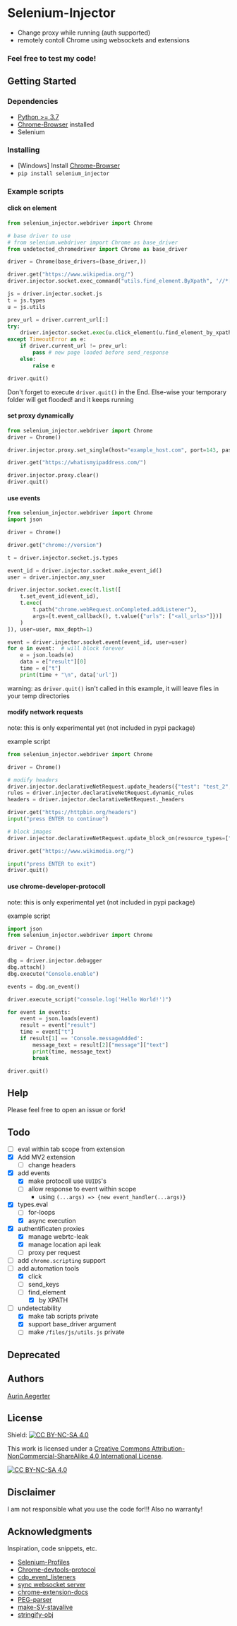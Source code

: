 # Selenium-Injector

* Change proxy while running (auth supported)
* remotely contoll Chrome using websockets and extensions

### Feel free to test my code!

## Getting Started

### Dependencies

* [Python >= 3.7](https://www.python.org/downloads/)
* [Chrome-Browser](https://www.google.de/chrome/) installed
* Selenium

### Installing

* [Windows] Install [Chrome-Browser](https://www.google.de/chrome/)
* ```pip install selenium_injector```


### Example scripts


#### click on element
```python
from selenium_injector.webdriver import Chrome

# base driver to use
# from selenium.webdriver import Chrome as base_driver
from undetected_chromedriver import Chrome as base_driver

driver = Chrome(base_drivers=(base_driver,))

driver.get("https://www.wikipedia.org/")
driver.injector.socket.exec_command("utils.find_element.ByXpath", '//*[@id="js-link-box-en"]/strong', user=driver.injector.tab_user)

js = driver.injector.socket.js
t = js.types
u = js.utils

prev_url = driver.current_url[:]
try:
    driver.injector.socket.exec(u.click_element(u.find_element_by_xpath('//*[@id="js-link-box-en"]/strong')), user=driver.injector.tab_user, timeout=2)
except TimeoutError as e:
    if driver.current_url != prev_url:
        pass # new page loaded before send_response
    else:
        raise e

driver.quit()
```
Don't forget to execute
`driver.quit()`
in the End. Else-wise your temporary folder will get flooded! and it keeps running

#### set proxy dynamically
```python
from selenium_injector.webdriver import Chrome
driver = Chrome()

driver.injector.proxy.set_single(host="example_host.com", port=143, password="password", username="user-1")

driver.get("https://whatismyipaddress.com/")

driver.injector.proxy.clear()
driver.quit()
```
#### use events
```python
from selenium_injector.webdriver import Chrome
import json

driver = Chrome()

driver.get("chrome://version")

t = driver.injector.socket.js.types

event_id = driver.injector.socket.make_event_id()
user = driver.injector.any_user

driver.injector.socket.exec(t.list([
    t.set_event_id(event_id),
    t.exec(
        t.path("chrome.webRequest.onCompleted.addListener"),
        args=[t.event_callback(), t.value({"urls": ["<all_urls>"]})]
    )
]), user=user, max_depth=1)

event = driver.injector.socket.event(event_id, user=user)
for e in event:  # will block forever
    e = json.loads(e)
    data = e["result"][0]
    time = e["t"]
    print(time + "\n", data['url'])
```
warning: as `driver.quit()` isn't called in this example, it will leave files in your temp directories

#### modify network requests
note: this is only experimental yet (not included in pypi package)

example script
```python
from selenium_injector.webdriver import Chrome

driver = Chrome()

# modify headers
driver.injector.declarativeNetRequest.update_headers({"test": "test_2", "sec-ch-ua-platform": "Android"})
rules = driver.injector.declarativeNetRequest.dynamic_rules
headers = driver.injector.declarativeNetRequest._headers

driver.get("https://httpbin.org/headers")
input("press ENTER to continue")

# block images
driver.injector.declarativeNetRequest.update_block_on(resource_types=["image"])

driver.get("https://www.wikimedia.org/")

input("press ENTER to exit")
driver.quit()
```

#### use chrome-developer-protocoll
note: this is only experimental yet (not included in pypi package)

example script
```python
import json
from selenium_injector.webdriver import Chrome

driver = Chrome()

dbg = driver.injector.debugger
dbg.attach()
dbg.execute("Console.enable")

events = dbg.on_event()

driver.execute_script("console.log('Hello World!')")

for event in events:
    event = json.loads(event)
    result = event["result"]
    time = event["t"]
    if result[1] == 'Console.messageAdded':
        message_text = result[2]["message"]["text"]
        print(time, message_text)
        break

driver.quit()
```

## Help

Please feel free to open an issue or fork!

## Todo

- [ ] eval within tab scope from extension
- [x] Add MV2 extension
  - [ ] change headers
- [x] add events
  - [x] make protocoll use `UUIDS`'s
  - [ ] allow response to event within scope
    - using `(...args) => {new event_handler(...args)}`
- [x] types.eval
  - [ ] for-loops
  - [x] async execution
- [x] authentificaten proxies
  - [x] manage webrtc-leak
  - [x] manage location api leak
  - [ ] proxy per request
- [ ] add `chrome.scripting` support
- [ ] add automation tools
  - [x] click
  - [ ] send_keys
  - [ ] find_element
    - [x] by XPATH
- [ ] undetectability
  - [x] make tab scripts private
  - [x] support base_driver argument
  - [ ] make `/files/js/utils.js` private
## Deprecated

## Authors

[Aurin Aegerter](mailto:aurinliun@gmx.ch)

## License

Shield: [![CC BY-NC-SA 4.0][cc-by-nc-sa-shield]][cc-by-nc-sa]

This work is licensed under a
[Creative Commons Attribution-NonCommercial-ShareAlike 4.0 International License][cc-by-nc-sa].

[![CC BY-NC-SA 4.0][cc-by-nc-sa-image]][cc-by-nc-sa]

[cc-by-nc-sa]: http://creativecommons.org/licenses/by-nc-sa/4.0/
[cc-by-nc-sa-image]: https://licensebuttons.net/l/by-nc-sa/4.0/88x31.png
[cc-by-nc-sa-shield]: https://img.shields.io/badge/License-CC%20BY--NC--SA%204.0-lightgrey.svg

## Disclaimer

I am not responsible what you use the code for!!! Also no warranty!

## Acknowledgments

Inspiration, code snippets, etc.
* [Selenium-Profiles](https://github.com/kaliiiiiiiiii/Selenium-Profiles)
* [Chrome-devtools-protocol](https://chromedevtools.github.io/devtools-protocol/tot/Fetch/#method-enable)
* [cdp_event_listeners](https://stackoverflow.com/questions/66227508/selenium-4-0-0-beta-1-how-add-event-listeners-in-cdp)
* [sync websocket server](https://stackoverflow.com/questions/68939894/implement-a-python-websocket-listener-without-async-asyncio)
* [chrome-extension-docs](https://developer.chrome.com/docs/extensions/reference/)
* [PEG-parser](https://github.com/pegjs/pegjs)
* [make-SV-stayalive](https://stackoverflow.com/a/75082732/20443541)
* [stringify-obj](https://stackoverflow.com/a/58416333/20443541)
